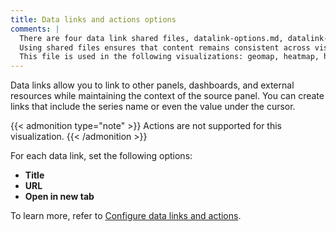 ```yaml
---
title: Data links and actions options
comments: |
  There are four data link shared files, datalink-options.md, datalink-options-1.md, datalink-options-2.md, and datalink-options-3.md to cover the most common combinations of options. 
  Using shared files ensures that content remains consistent across visualizations that share the same options and users don't have to figure out which options apply to a specific visualization when reading that content.
  This file is used in the following visualizations: geomap, heatmap, histogram
---
```


Data links allow you to link to other panels, dashboards, and external resources while maintaining the context of the source panel.
You can create links that include the series name or even the value under the cursor.

{{< admonition type="note" >}}
Actions are not supported for this visualization.
{{< /admonition >}}

For each data link, set the following options:

- **Title**
- **URL**
- **Open in new tab**

To learn more, refer to [Configure data links and actions](https://grafana.com/docs/grafana/<GRAFANA_VERSION>/panels-visualizations/configure-data-links/).
